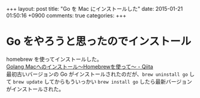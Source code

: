 +++
layout: post
title: "Go を Mac にインストールした"
date: 2015-01-21 01:50:16 +0900
comments: true
categories: 
+++

Go をやろうと思ったのでインストール
====
homebrew を使ってインストールした。  
[Golang Macへのインストール〜Homebrewを使って〜 - Qiita](http://qiita.com/megu_ma/items/7208be8de52b712955a0)  
最初古いバージョンの Go がインストールされたのだが、`brew uninstall go` して `brew update` してからもういっかい `brew install go` したら最新バージョンがインストールされた。
